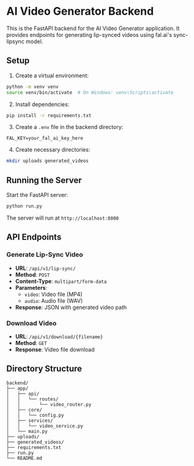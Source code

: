 # AI Video Generator Backend

This is the FastAPI backend for the AI Video Generator application. It provides endpoints for generating lip-synced videos using fal.ai's sync-lipsync model.

## Setup

1. Create a virtual environment:
```bash
python -m venv venv
source venv/bin/activate  # On Windows: venv\Scripts\activate
```

2. Install dependencies:
```bash
pip install -r requirements.txt
```

3. Create a `.env` file in the backend directory:
```env
FAL_KEY=your_fal_ai_key_here
```

4. Create necessary directories:
```bash
mkdir uploads generated_videos
```

## Running the Server

Start the FastAPI server:
```bash
python run.py
```

The server will run at `http://localhost:8000`

## API Endpoints

### Generate Lip-Sync Video
- **URL**: `/api/v1/lip-sync/`
- **Method**: `POST`
- **Content-Type**: `multipart/form-data`
- **Parameters**:
  - `video`: Video file (MP4)
  - `audio`: Audio file (WAV)
- **Response**: JSON with generated video path

### Download Video
- **URL**: `/api/v1/download/{filename}`
- **Method**: `GET`
- **Response**: Video file download

## Directory Structure
```
backend/
├── app/
│   ├── api/
│   │   └── routes/
│   │       └── video_router.py
│   ├── core/
│   │   └── config.py
│   ├── services/
│   │   └── video_service.py
│   └── main.py
├── uploads/
├── generated_videos/
├── requirements.txt
├── run.py
└── README.md
``` 